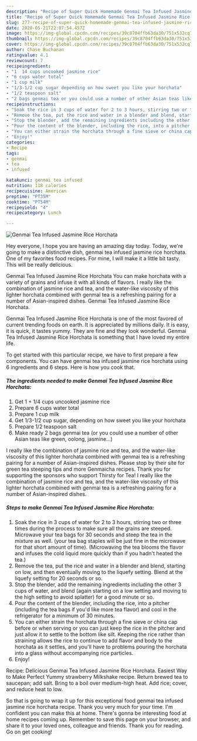 ```yaml
---
description: "Recipe of Super Quick Homemade Genmai Tea Infused Jasmine Rice Horchata"
title: "Recipe of Super Quick Homemade Genmai Tea Infused Jasmine Rice Horchata"
slug: 277-recipe-of-super-quick-homemade-genmai-tea-infused-jasmine-rice-horchata
date: 2020-05-21T22:07:54.457Z
image: https://img-global.cpcdn.com/recipes/39c8704ffb63da30/751x532cq70/genmai-tea-infused-jasmine-rice-horchata-recipe-main-photo.jpg
thumbnail: https://img-global.cpcdn.com/recipes/39c8704ffb63da30/751x532cq70/genmai-tea-infused-jasmine-rice-horchata-recipe-main-photo.jpg
cover: https://img-global.cpcdn.com/recipes/39c8704ffb63da30/751x532cq70/genmai-tea-infused-jasmine-rice-horchata-recipe-main-photo.jpg
author: Chase Buchanan
ratingvalue: 4.1
reviewcount: 7
recipeingredient:
- "1  14 cups uncooked jasmine rice"
- "6 cups water total"
- "1 cup milk"
- "1/3-1/2 cup sugar depending on how sweet you like your horchata"
- "1/2 teaspoon salt"
- "2 bags genmai tea or you could use a number of other Asian teas like green oolong jasmine"
recipeinstructions:
- "Soak the rice in 3 cups of water for 2 to 3 hours, stirring two or three times during the process to make sure all the grains are steeped. Microwave your tea bags for 30 seconds and steep the tea in the mixture as well. (your tea bag staples will be just fine in the microwave for that short amount of time). (Microwaving the tea blooms the flavor and infuses the cold liquid more quickly than if you hadn&#39;t heated the tea.)"
- "Remove the tea, put the rice and water in a blender and blend, starting on low, and then eventually moving to the liquefy setting. Blend at the liquefy setting for 20 seconds or so."
- "Stop the blender, add the remaining ingredients including the other 3 cups of water, and blend (again starting on a low setting and moving to the high setting to avoid splatter) for a good minute or so."
- "Pour the content of the blender, including the rice, into a pitcher (including the tea bags if you&#39;d like more tea flavor) and cool in the refrigerator for a minimum of 30 minutes."
- "You can either strain the horchata through a fine sieve or china cap before or when serving or you can just keep the rice in the pitcher and just allow it to settle to the bottom like silt. Keeping the rice rather than straining allows the rice to continue to add flavor and body to the horchata as it settles, and you&#39;ll have to problems pouring the horchata into a glass without accompanying rice particles."
- "Enjoy!"
categories:
- Recipe
tags:
- genmai
- tea
- infused

katakunci: genmai tea infused 
nutrition: 118 calories
recipecuisine: American
preptime: "PT35M"
cooktime: "PT54M"
recipeyield: "4"
recipecategory: Lunch

---
```



![Genmai Tea Infused Jasmine Rice Horchata](https://img-global.cpcdn.com/recipes/39c8704ffb63da30/751x532cq70/genmai-tea-infused-jasmine-rice-horchata-recipe-main-photo.jpg)

Hey everyone, I hope you are having an amazing day today. Today, we're going to make a distinctive dish, genmai tea infused jasmine rice horchata. One of my favorites food recipes. For mine, I will make it a little bit tasty. This will be really delicious.

Genmai Tea Infused Jasmine Rice Horchata You can make horchata with a variety of grains and infuse it with all kinds of flavors. I really like the combination of jasmine rice and tea, and the water-like viscosity of this lighter horchata combined with genmai tea is a refreshing pairing for a number of Asian-inspired dishes. Genmai Tea Infused Jasmine Rice Horchata.

Genmai Tea Infused Jasmine Rice Horchata is one of the most favored of current trending foods on earth. It is appreciated by millions daily. It is easy, it is quick, it tastes yummy. They are fine and they look wonderful. Genmai Tea Infused Jasmine Rice Horchata is something that I have loved my entire life.


To get started with this particular recipe, we have to first prepare a few components. You can have genmai tea infused jasmine rice horchata using 6 ingredients and 6 steps. Here is how you cook that.

<!--inarticleads1-->

##### The ingredients needed to make Genmai Tea Infused Jasmine Rice Horchata:

1. Get 1 + 1/4 cups uncooked jasmine rice
1. Prepare 6 cups water total
1. Prepare 1 cup milk
1. Get 1/3-1/2 cup sugar, depending on how sweet you like your horchata
1. Prepare 1/2 teaspoon salt
1. Make ready 2 bags genmai tea (or you could use a number of other Asian teas like green, oolong, jasmine...)


I really like the combination of jasmine rice and tea, and the water-like viscosity of this lighter horchata combined with genmai tea is a refreshing pairing for a number of Asian-inspired dishes. Please stop by their site for green tea steeping tips and more Genmaicha recipes. Thank you for supporting the sponsors who support Thirsty for Tea! I really like the combination of jasmine rice and tea, and the water-like viscosity of this lighter horchata combined with genmai tea is a refreshing pairing for a number of Asian-inspired dishes. 

<!--inarticleads2-->

##### Steps to make Genmai Tea Infused Jasmine Rice Horchata:

1. Soak the rice in 3 cups of water for 2 to 3 hours, stirring two or three times during the process to make sure all the grains are steeped. Microwave your tea bags for 30 seconds and steep the tea in the mixture as well. (your tea bag staples will be just fine in the microwave for that short amount of time). (Microwaving the tea blooms the flavor and infuses the cold liquid more quickly than if you hadn&#39;t heated the tea.)
1. Remove the tea, put the rice and water in a blender and blend, starting on low, and then eventually moving to the liquefy setting. Blend at the liquefy setting for 20 seconds or so.
1. Stop the blender, add the remaining ingredients including the other 3 cups of water, and blend (again starting on a low setting and moving to the high setting to avoid splatter) for a good minute or so.
1. Pour the content of the blender, including the rice, into a pitcher (including the tea bags if you&#39;d like more tea flavor) and cool in the refrigerator for a minimum of 30 minutes.
1. You can either strain the horchata through a fine sieve or china cap before or when serving or you can just keep the rice in the pitcher and just allow it to settle to the bottom like silt. Keeping the rice rather than straining allows the rice to continue to add flavor and body to the horchata as it settles, and you&#39;ll have to problems pouring the horchata into a glass without accompanying rice particles.
1. Enjoy!


Recipe: Delicious Genmai Tea Infused Jasmine Rice Horchata. Easiest Way to Make Perfect Yummy strawberry Milkshake recipe. Return brewed tea to saucepan; add salt. Bring to a boil over medium-high heat. Add rice; cover, and reduce heat to low. 

So that is going to wrap it up for this exceptional food genmai tea infused jasmine rice horchata recipe. Thank you very much for your time. I'm confident you can make this at home. There's gonna be interesting food at home recipes coming up. Remember to save this page on your browser, and share it to your loved ones, colleague and friends. Thank you for reading. Go on get cooking!
